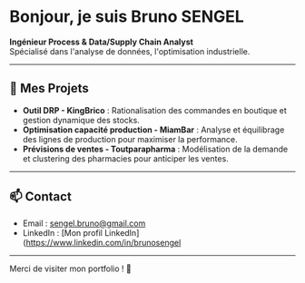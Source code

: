 # Bonjour, je suis Bruno SENGEL 

**Ingénieur Process & Data/Supply Chain Analyst**  
Spécialisé dans l'analyse de données, l'optimisation industrielle. 

---

## 🚀 Mes Projets
- **Outil DRP - KingBrico** : Rationalisation des commandes en boutique et gestion dynamique des stocks.  
- **Optimisation capacité production - MiamBar** : Analyse et équilibrage des lignes de production pour maximiser la performance.  
- **Prévisions de ventes - Toutparapharma** : Modélisation de la demande et clustering des pharmacies pour anticiper les ventes.  

---

## 📫 Contact
- Email : [sengel.bruno@gmail.com](mailto:sengel.bruno@gmail.com)  
- LinkedIn : [Mon profil LinkedIn](https://www.linkedin.com/in/brunosengel

---

Merci de visiter mon portfolio ! 🚀
